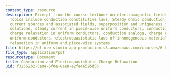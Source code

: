 ```yaml
---
content_type: resource
description: Excerpt from the course textbook on electromagnetic fields and energy.
  Topics include conduction constitutive laws, Steady Ohmic conduction, distributed
  current sources and associated fields, superposition and uniqueness of steady conduction
  solutions, steady current in piece-wise uniform conductors, conduction analogs,
  charge relaxation in uniform conductors, conduction analogs, charge relaxation in
  uniform conductors, electroquasistatic laws of inhomogeneous materials, and charge
  relaxation in uniform and piece-wise systems.
file: https://ol-ocw-studio-app-production.s3.amazonaws.com/courses/6-641-electromagnetic-fields-forces-and-motion-spring-2005/f32562b25a0e6f0e8ae8e2fe4e595d56_07.pdf
file_type: application/pdf
resourcetype: Document
title: Conduction and Electroquasistatic Charge Relaxation
uid: f32562b2-5a0e-6f0e-8ae8-e2fe4e595d56
---
```

